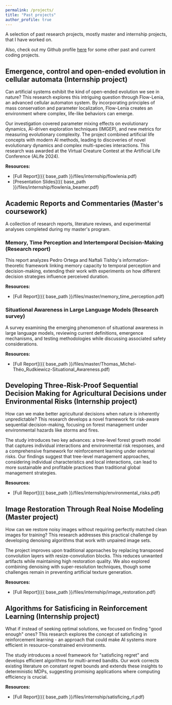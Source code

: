 ```yaml
---
permalink: /projects/
title: "Past projects"
author_profile: true
---
```


A selection of past research projects, mostly master and internship projects, that I have worked on.

Also, check out my Github profile [here](https://github.com/Thomick) for some other past and current coding projects.

## Emergence, control and open-ended evolution in cellular automata (Internship project)

Can artificial systems exhibit the kind of open-ended evolution we see in nature? This research explores this intriguing question through Flow-Lenia, an advanced cellular automaton system. By incorporating principles of mass conservation and parameter localization, Flow-Lenia creates an environment where complex, life-like behaviors can emerge.

Our investigation covered parameter mixing effects on evolutionary dynamics, AI-driven exploration techniques (IMGEP), and new metrics for measuring evolutionary complexity. The project combined artificial life concepts with modern AI methods, leading to discoveries of novel evolutionary dynamics and complex multi-species interactions. This research was awarded at the Virtual Creature Contest at the Artificial Life Conference (ALife 2024).

**Resources:**

- [Full Report]({{ base_path }}/files/internship/flowlenia.pdf)
- [Presentation Slides]({{ base_path }}/files/internship/flowlenia_beamer.pdf)

## Academic Reports and Commentaries (Master's coursework)

A collection of research reports, literature reviews, and experimental analyses completed during my master's program.

### Memory, Time Perception and Intertemporal Decision-Making (Research report)

This report analyzes Pedro Ortega and Naftali Tishby's information-theoretic framework linking memory capacity to temporal perception and decision-making, extending their work with experiments on how different decision strategies influence perceived duration.

**Resources:**

- [Full Report]({{ base_path }}/files/master/memory_time_perception.pdf)

### Situational Awareness in Large Language Models (Research survey)

A survey examining the emerging phenomenon of situational awareness in large language models, reviewing current definitions, emergence mechanisms, and testing methodologies while discussing associated safety considerations.

**Resources:**

- [Full Report]({{ base_path }}/files/master/Thomas_Michel-Théo_Rudkiewicz-Situational_Awareness.pdf)

## Developing Three-Risk-Proof Sequential Decision Making for Agricultural Decisions under Environmental Risks (Internship project)

How can we make better agricultural decisions when nature is inherently unpredictable? This research develops a novel framework for risk-aware sequential decision-making, focusing on forest management under environmental hazards like storms and fires.

The study introduces two key advances: a tree-level forest growth model that captures individual interactions and environmental risk responses, and a comprehensive framework for reinforcement learning under external risks. Our findings suggest that tree-level management approaches, considering individual characteristics and local interactions, can lead to more sustainable and profitable practices than traditional global management strategies.

**Resources:**

- [Full Report]({{ base_path }}/files/internship/environmental_risks.pdf)

## Image Restoration Through Real Noise Modeling (Master project)

How can we restore noisy images without requiring perfectly matched clean images for training? This research addresses this practical challenge by developing denoising algorithms that work with unpaired image sets.

The project improves upon traditional approaches by replacing transposed convolution layers with resize-convolution blocks. This reduces unwanted artifacts while maintaining high restoration quality. We also explored combining denoising with super-resolution techniques, though some challenges remain in preventing artificial texture generation.

**Resources:**

- [Full Report]({{ base_path }}/files/internship/image_restoration.pdf)

## Algorithms for Satisficing in Reinforcement Learning (Internship project)

What if instead of seeking optimal solutions, we focused on finding "good enough" ones? This research explores the concept of satisficing in reinforcement learning - an approach that could make AI systems more efficient in resource-constrained environments.

The study introduces a novel framework for "satisficing regret" and develops efficient algorithms for multi-armed bandits. Our work corrects existing literature on constant regret bounds and extends these insights to deterministic MDPs, suggesting promising applications where computing efficiency is crucial.

**Resources:**

- [Full Report]({{ base_path }}/files/internship/satisficing_rl.pdf)

